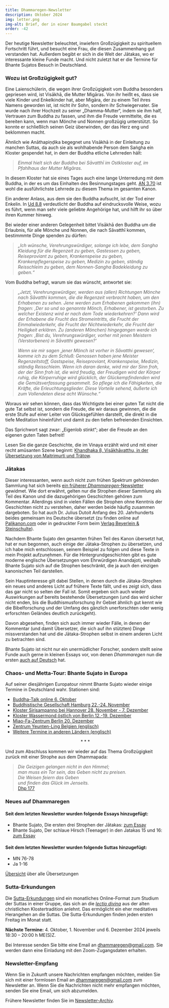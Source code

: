 ```yaml
---
title: Dhammaregen-Newsletter
description: Oktober 2024
img: letter.png
img-alt: Brief, der in einer Baumgabel steckt
order: -42
---
```


Der heutige Newsletter beleuchtet, inwiefern Großzügigkeit zu spirituellem Fortschritt führt, und besucht eine Frau, die diesen Zusammenhang gut verstanden hat. Außerdem begibt er sich in die Welt der Jātakas, wo er interessante kleine Funde macht. Und nicht zuletzt hat er die Termine für Bhante Sujatos Besuch in Deutschland.

### Wozu ist Großzügigkeit gut?

Eine Laienschülerin, die wegen ihrer Großzügigkeit vom Buddha besonders gepriesen wird, ist Visākhā, die Mutter Migāras. Von ihr heißt es, dass sie viele Kinder und Enkelkinder hat, aber Migāra, der zu einem Teil ihres Namens geworden ist, ist nicht ihr Sohn, sondern ihr Schwiegervater. Sie wurde nach ihrer Hochzeit zu seiner „Dhamma-Mutter“, indem sie ihm half, Vertrauen zum Buddha zu fassen, und ihm die Freude vermittelte, die es bereiten kann, wenn man Mönche und Nonnen großzügig unterstützt. So konnte er schließlich seinen Geiz überwinden, der das Herz eng und beklommen macht.

Ähnlich wie Anāthapiṇḍika begegnet uns Visākhā in der Einleitung zu manchen Suttas, da auch sie als wohlhabende Person dem Saṅgha ein Kloster gespendet hat, in dem der Buddha etliche Lehrreden hält:

>*Einmal hielt sich der Buddha bei Sāvatthī im Ostkloster auf, im Pfahlhaus der Mutter Migāras.*

In diesem Kloster hat sie eines Tages auch eine lange Unterredung mit dem Buddha, in der es um das Einhalten des Besinnungstages geht. [AN 3.70](#/sutta/an3.70/de/sabbamitta) ist wohl die ausführlichste Lehrrede zu diesem Thema im gesamten Kanon.

Ein anderer Anlass, aus dem sie den Buddha aufsucht, ist der Tod einer Enkelin. In [Ud 8.8](#/sutta/ud8.8/de/sabbamitta) verdeutlicht der Buddha auf eindrucksvolle Weise, wozu es führt, wenn man sehr viele geliebte Angehörige hat, und hilft ihr so über ihren Kummer hinweg.

Bei wieder einer anderen Gelegenheit bittet Visākhā den Buddha um die Erlaubnis, für alle Mönche und Nonnen, die nach Sāvatthī kommen, bestimmmte Dinge spenden zu dürfen:

>*„Ich wünsche, Verehrungswürdiger, solange ich lebe, dem Sangha Kleidung für die Regenzeit zu geben, Gastessen zu geben, Reiseproviant zu geben, Krankenspeise zu geben, Krankenpflegerspeise zu geben, Medizin zu geben, ständig Reisschleim zu geben, dem Nonnen-Sangha Badekleidung zu geben.“*

Vom Buddha befragt, warum sie das wünscht, antwortet sie:

>*„Jetzt, Verehrungswürdiger, werden aus (allen) Richtungen Mönche nach Sāvatthi kommen, die die Regenzeit verbracht haben, um den Erhabenen zu sehen. Jene werden zum Erhabenen gekommen (ihn) fragen: ‚Der so und so genannte Mönch, Erhabener, ist gestorben. Zu welcher Existenz wird er nach dem Tode wiederkehren?‘ Dann wird der Erhabene die Frucht des Stromeintritts, die Frucht der Einmalwiederkehr, die Frucht der Nichtwiederkehr, die Frucht der Heiligkeit erklären. Zu (anderen Mönchen) hingegangen werde ich fragen: ‚Bist du, Verehrungswürdiger, vorher mit jenen Meistern (Verstorbenen) in Sāvatthi gewesen?‘*
>
>*Wenn sie mir sagen ‚jener Mönch ist vorher in Sāvatthi gewesen‘, komme ich zu dem Schluß: Genossen haben jene Meister Regenzeitstoff, Gastspeise, Reiseproviant, Krankenspeise, Medizin, ständig Reisschleim. Wenn ich daran denke, wird mir der Sinn froh, der der Sinn froh ist, die wird freudig, der Freudigen wird der Körper ruhig, die Körperruhige wird glücklich, der Glückempfindenden wird die Gemütsverfassung gesammelt. So pflege ich die Fähigkeiten, die Kräfte, die Erleuchtungsglieder. Diese Vorteile sehend, äußerte ich zum Vollendeten diese acht Wünsche.“*

Woraus wir sehen können, dass das Wichtigste bei einer guten Tat nicht die gute Tat selbst ist, sondern die Freude, die wir daraus gewinnen, die die erste Stufe auf einer Leiter von Glücksgefühlen darstellt, die direkt in die tiefe Meditation hineinführt und damit zu den tiefen befreienden Einsichten.

Das Sprichwort sagt zwar: „Eigenlob stinkt“; aber die Freude an den eigenen guten Taten befreit!

Lesen Sie die ganze Geschichte, die im Vinaya erzählt wird und mit einer recht amüsanten Szene beginnt: [Khandhaka 8, Visākhāvatthu, in der Übersetzung von Maitrimurti und Trätow](https://suttacentral.net/pli-tv-kd8/de/maitrimurti-traetow?lang=de&reference=main&highlight=false#mt1-74).

### Jātakas

Dieser interessanten, wenn auch nicht zum frühen Spektrum gehörenden Sammlung hat sich bereits [ein früherer *Dhammaregen*-Newsletter](#/wiki/news/2023-01) gewidmet. Wie dort erwähnt, gelten nur die Strophen dieser Sammlung als Teil des Kanon und die dazugehörigen Geschichten gehören zum Kommentar. Allerdings sind in vielen Fällen die Strophen ohne Kenntnis der Geschichten nicht zu verstehen, daher werden beide häufig zusammen dargeboten. So hat auch Dr. Julius Dutoit Anfang des 20. Jahrhunderts beides gemeinsam ins Deutsche übersetzt (zu finden online auf [Palikanon.com](https://palikanon.com/khuddaka/jataka/j00.htm) oder in gedruckter Form beim [Verlag Beyerlein & Steinschulte](http://www.buddhareden.com/index.php?id=52&tx_ttnews%5Btt_news%5D=18&cHash=7fac0405a6049af828fa3e26a429a925)).

Nachdem Bhante Sujato den gesamten frühen Teil des Kanon übersetzt hat, hat er nun begonnen, auch einige der Jātaka-Strophen zu übersetzen, und ich habe mich entschlossen, seinem Beispiel zu folgen und diese Texte in mein Projekt aufzunehmen. Für die Hintergrundgeschichten gibt es gute moderne englische Übersetzungen vom Ehrwürdigen Anandajoti, weshalb Bhante Sujato sich auf die Strophen beschränkt, die ja auch den einzigen kanonischen Teil darstellen. 

Sein Hauptinteresse gilt dabei Stellen, in denen durch die Jātaka-Strophen ein neues und anderes Licht auf frühere Texte fällt, und es zeigt sich, dass das gar nicht so selten der Fall ist. Somit ergeben sich auch wieder Auswirkungen auf bereits bestehende Übersetzungen (und das wird sicher nicht enden, bis die Buddhismusforschung ihr Gebiet ähnlich gut kennt wie die Bibelforschung und der Umfang des gänzlich unerforschten oder wenig erforschten Geländes deutlich zurückgeht).

Davon abgesehen, finden sich auch immer wieder Fälle, in denen der Kommentar (und damit Übersetzer, die sich auf ihn stützten) Dinge missverstanden hat und die Jātaka-Strophen selbst in einem anderen Licht zu betrachten sind.

Bhante Sujato ist nicht nur ein unermüdlicher Forscher, sondern stellt seine Funde auch gerne in kleinen Essays vor, von denen *Dhammaregen* nun die ersten [auch auf Deutsch](#/wiki/jataka/inhalt) hat. 

### Chaos- und Metta-Tour: Bhante Sujato in Europa

Auf seiner diesjährigen Europatour nimmt Bhante Sujato wieder einige Termine in Deutschland wahr. Stationen sind:

- [Buddha-Talk online 6. Oktober](https://www.buddha-talk.de/)  
- [Buddhistische Gesellschaft Hamburg 22.-24. November](https://www.bghh.de/bhante-sujato-chaos-and-metta-22-24-november-2024/)  
- [Kloster Sirisampanno bei Hannover 28. November - 7. Dezember](https://sirisampanno.de/event/metta-retreat-mit-bhante-sujato/)  
- [Kloster Wassermond östlich von Berlin 12.-19. Dezember](https://kloster-wassermond.de/programm/)  
- [Miao-Fa-Zentrum Berlin 20. Dezember](https://miao-fa.de/termine/)  
- [Zentrum Yeunten-Ling Belgien (englisch)](https://www.samita.be/en/2024/09/16/chaos-and-metta-10-day-silent-retreat-with-bhante-sujato-10-19-january-2025/)  
- [Weitere Termine in anderen Ländern (englisch)](https://www.samita.be/en/2024/09/18/bhante-sujato-chaos-metta-tour-of-europe-2024-2025/)  

<div style="text-align: center;">* * *</div>

Und zum Abschluss kommen wir wieder auf das Thema Großzügigkeit zurück mit einer Strophe aus dem Dhammapada:

>*Die Geizigen gelangen nicht in den Himmel;*  
>*man muss ein Tor sein, das Geben nicht zu preisen.*  
>*Die Weisen feiern das Geben*  
>*und finden das Glück im Jenseits.*  
>[Dhp 177](#/sutta/dhp177:1/de/sabbamitta)

### Neues auf Dhammaregen

#### Seit dem letzten Newsletter wurden folgende Essays hinzugefügt:

- Bhante Sujato, Die ersten drei Strophen der Jātakas: [zum Essay](#/wiki/jataka/dreijataka)
- Bhante Sujato, Der schlaue Hirsch (Teenager) in den Jatakas 15 und 16: [zum Essay](#/wiki/jataka/teen)

#### Seit dem letzten Newsletter wurden folgende Suttas hinzugefügt:

- MN 76-78
- Ja 1-16

[Übersicht](#/wiki/uebersetzung/uebersicht) über alle Übersetzungen

### Sutta-Erkundungen 

Die [Sutta-Erkundungen](#/wiki/erkundung) sind ein monatliches Online-Format zum Studium der Suttas in einer Gruppe, das sich an die [*lectio divina*](https://de.wikipedia.org/wiki/Lectio_divina) aus der alten christlichen Klostertradition anlehnt. Das ermöglicht ein eher meditatives Herangehen an die Suttas. Die Sutta-Erkundungen finden jeden ersten Freitag im Monat statt. 

**Nächste Termine:** 4. Oktober, 1. November und 6. Dezember 2024 jeweils 18:30 – 20:00 h ME(S)Z.

Bei Interesse senden Sie bitte eine Email an [dhammaregen@gmail.com](mailto:dhammaregen@gmail.com). Sie werden dann eine Einladung mit den Zoom-Zugangsdaten erhalten.

### Newsletter-Empfang

Wenn Sie in Zukunft unsere Nachrichten empfangen möchten, melden Sie sich mit einer formlosen Email an [dhammaregen@gmail.com](mailto:dhammaregen@gmail.com) zum Newsletter an. Wenn Sie die Nachrichten nicht mehr empfangen möchten, senden Sie eine Email, um sich abzumelden. 

Frühere Newsletter finden Sie im [Newsletter-Archiv](#/wiki/news/inhalt).